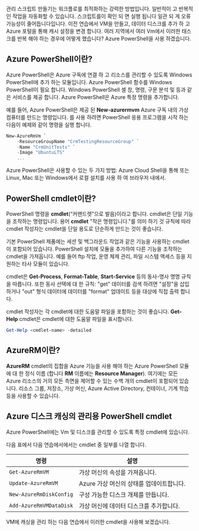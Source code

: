 관리 스크립트 만들기는 워크플로를 최적화하는 강력한 방법입니다. 일반적이 고 반복적인 작업을 자동화할 수 있습니다. 스크립트를이 확인 되 면 실행 됩니다 일관 되 게 오류 가능성이 줄어듭니다입니다. 이전 연습에서 VM을 만들고, 데이터 디스크를 추가 하 고 Azure 포털을 통해 캐시 설정을 변경 합니다. 여러 지역에서 여러 Vm에서 이러한 태스크를 반복 해야 하는 경우에 어떻게 했습니다? Azure PowerShell을 사용 하겠습니다.

## <a name="what-is-azure-powershell"></a>Azure PowerShell이란?

Azure PowerShell은 Azure 구독에 연결 하 고 리소스를 관리할 수 있도록 Windows PowerShell에 추가 하는 모듈입니다. Azure PowerShell 함수를 Windows PowerShell이 필요 합니다. Windows PowerShell 셸 창, 명령, 구문 분석 및 등과 같은 서비스를 제공 합니다. Azure PowerShell은 Azure 특정 명령을 추가합니다.

예를 들어, Azure PowerShell은 제공 된 **New-azurermvm** Azure 구독 내의 가상 컴퓨터를 만드는 명령입니다. 를 사용 하려면 PowerShell 응용 프로그램을 시작 하는 다음이 예제와 같이 명령을 실행 합니다.

```powershell
New-AzureRmVm `
    -ResourceGroupName "CrmTestingResourceGroup" `
    -Name "CrmUnitTests" `
    -Image "UbuntuLTS"
    ...
```

Azure PowerShell은 사용할 수 있는 두 가지 방법: Azure Cloud Shell을 통해 또는 Linux, Mac 또는 Windows에서 로컬 설치를 사용 하 여 브라우저 내에서.

## <a name="what-are-powershell-cmdlets"></a>PowerShell cmdlet이란?

PowerShell 명령을 **cmdlet**(“커맨드렛”으로 발음)이라고 합니다. cmdlet은 단일 기능을 조작하는 명령입니다. 용어 **cmdlet** "작은 명령입니다."를 의미 하기 것 규칙에 따라 cmdlet 작성자는 cmdlet을 단일 용도로 단순하게 만드는 것이 좋습니다.

기본 PowerShell 제품에는 세션 및 백그라운드 작업과 같은 기능을 사용하는 cmdlet이 포함되어 있습니다. PowerShell 설치에 모듈을 추가하여 다른 기능을 조작하는 cmdlet을 가져옵니다. 예를 들어 ftp 작업, 운영 체제 관리, 파일 시스템 액세스 등을 지원하는 타사 모듈이 있습니다.

cmdlet은 **Get-Process**, **Format-Table**, **Start-Service** 등의 동사-명사 명명 규칙을 따릅니다. 또한 동사 선택에 대 한 규칙: "get" 데이터를 검색 하려면 "설정"을 삽입 하거나 "out" 형식 데이터에 데이터를 "format" 업데이트 등을 대상에 직접 출력 합니다.

cmdlet 작성자는 각 cmdlet에 대한 도움말 파일을 포함하는 것이 좋습니다. **Get-Help** cmdlet은 cmdlet에 대한 도움말 파일을 표시합니다.

```powershell
Get-Help <cmdlet-name> -detailed
```

## <a name="what-is-azurerm"></a>AzureRM이란?

**AzureRM** cmdlet의 집합을 Azure 기능을 사용 해야 하는 Azure PowerShell 모듈에 대 한 정식 이름 (합니다 **RM** 이름에는 **Resource Manager**). 여기에는 모든 Azure 리소스의 거의 모든 측면을 제어할 수 있는 수백 개의 cmdlet이 포함되어 있습니다. 리소스 그룹, 저장소, 가상 머신, Azure Active Directory, 컨테이너, 기계 학습 등을 사용할 수 있습니다.

## <a name="powershell-cmdlets-for-managing-azure-disk-caching"></a>Azure 디스크 캐싱의 관리용 PowerShell cmdlet

Azure PowerShell에는 Vm 및 디스크를 관리할 수 있도록 특정 cmdlet에 있습니다.

다음 표에서 다음 연습에서에서는 cmdlet 중 일부를 나열 합니다.

|명령  |설명  |
|---------|---------|
|`Get-AzureRmVM`     |  가상 머신의 속성을 가져옵니다.       |
|`Update-AzureRmVM`     |  Azure 가상 머신의 상태를 업데이트합니다.       |
|`New-AzureRmDiskConfig`     |  구성 가능한 디스크 개체를 만듭니다.       |
|`Add-AzureRmVMDataDisk`     |  가상 머신에 데이터 디스크를 추가합니다.   |

VM에 캐싱을 관리 하는 다음 연습에서 이러한 cmdlet을 사용해 보겠습니다.
